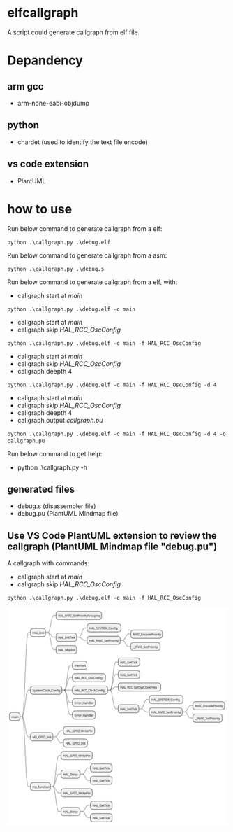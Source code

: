 # elfcallgraph
A script could generate callgraph from elf file

# Depandency

## arm gcc
- arm-none-eabi-objdump

## python
- chardet (used to identify the text file encode)

## vs code extension
- PlantUML

# how to use
Run below command to generate callgraph from a elf:

```console
python .\callgraph.py .\debug.elf
```

Run below command to generate callgraph from a asm:

```console
python .\callgraph.py .\debug.s
```

Run below command to generate callgraph from a elf, with:

- callgraph start at *main*
```console
python .\callgraph.py .\debug.elf -c main
```

- callgraph start at *main*
- callgraph skip *HAL_RCC_OscConfig*
```console
python .\callgraph.py .\debug.elf -c main -f HAL_RCC_OscConfig
```

- callgraph start at *main*
- callgraph skip *HAL_RCC_OscConfig*
- callgraph deepth 4
```console
python .\callgraph.py .\debug.elf -c main -f HAL_RCC_OscConfig -d 4
```

- callgraph start at *main*
- callgraph skip *HAL_RCC_OscConfig*
- callgraph deepth 4
- callgraph output *callgraph.pu*
```console
python .\callgraph.py .\debug.elf -c main -f HAL_RCC_OscConfig -d 4 -o callgraph.pu
```

Run below command to get help:
- python .\callgraph.py -h

## generated files
- debug.s (disassembler file)
- debug.pu (PlantUML Mindmap file)

## Use VS Code PlantUML extension to review the callgraph (PlantUML Mindmap file "debug.pu")
A callgraph with commands:
- callgraph start at *main*
- callgraph skip *HAL_RCC_OscConfig*
```console
python .\callgraph.py .\debug.elf -c main -f HAL_RCC_OscConfig
```
![callgraph](./image/debug.svg)